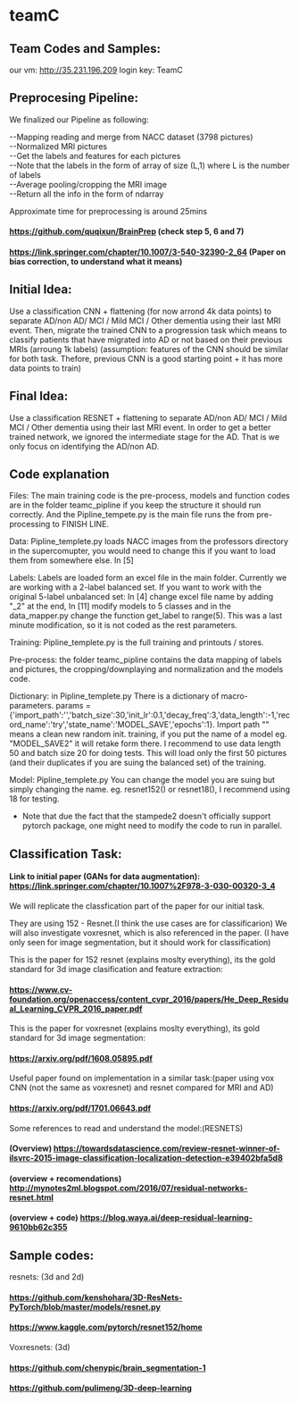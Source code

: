 # teamC

## Team Codes and Samples:
our vm: http://35.231.196.209
login key: TeamC

## Preprocesing Pipeline:

We finalized our Pipeline as following:

--Mapping reading and merge from NACC dataset (3798 pictures)<br />
--Normalized MRI pictures<br />
--Get the labels and features for each pictures<br />
--Note that the labels in the form of array of size (L,1) where L is the number of labels<br />
--Average pooling/cropping the MRI image<br />
--Return all the info in the form of ndarray<br />

Approximate time for preprocessing is around 25mins<br />

#### https://github.com/quqixun/BrainPrep (check step 5, 6 and 7)

#### https://link.springer.com/chapter/10.1007/3-540-32390-2_64 (Paper on bias correction, to understand what it means)

## Initial Idea:

Use a classification CNN + flattening (for now arrond 4k data points) to separate AD/non AD/ MCI / Mild MCI / Other dementia using their last MRI event. Then, migrate the trained CNN to a progression task which means to classify patients that have migrated into AD or not based on their previous MRIs (arroung 1k labels) (assumption: features of the CNN should be similar for both task. Thefore, previous CNN is a good starting point + it has more data points to train)

## Final Idea:
Use a classification RESNET + flattening to separate AD/non AD/ MCI / Mild MCI / Other dementia using their last MRI event. In order to get a better trained network, we ignored the intermediate stage for the AD. That is we only focus on identifying the AD/non AD.

## Code explanation

Files: The main training code is the pre-process, models and function codes are in the folder teamc_pipline if you keep the structure it should run correctly. And the Pipline_tempete.py is the main file runs the from pre-processing to FINISH LINE.

Data: Pipline_templete.py loads NACC images from the professors directory in the supercomupter, you would need to change this if you want to load them from somewhere else. In [5]

Labels: Labels are loaded form an excel file in the main folder. Currently we are working with a 2-label balanced set. If you want to work with the original 5-label unbalanced set: In [4] change excel file name by adding "_2" at the end, In [11] modify models to 5 classes and in the data_mapper.py change the function get_label to range(5).  This was a last minute modification, so it is not coded as the rest parameters.

Training: Pipline_templete.py is the full training and printouts / stores.

Pre-process: the folder teamc_pipline contains the data mapping of labels and pictures, the cropping/downplaying and normalization and the models code.

Dictionary: in Pipline_templete.py There is a dictionary of macro-parameters. params = {'import_path':'','batch_size':30,'init_lr':0.1,'decay_freq':3,'data_length':-1,'record_name':'try','state_name':'MODEL_SAVE','epochs':1}. Import path "" means a clean new random init. training, if you put the name of a model eg. "MODEL_SAVE2" it will retake form there. I recommend to use data length 50 and batch size 20 for doing tests. This will load only the first 50 pictures (and their duplicates if you are suing the balanced set) of the training.

Model: Pipline_templete.py You can change the model you are suing but simply changing the name.  eg. resnet152() or resnet18(), I recommend using 18 for testing.

* Note that due the fact that the stampede2 doesn't officially support pytorch package, one might need to modify the code to run in parallel.

## Classification Task:

#### Link to initial paper (GANs for data augmentation): https://link.springer.com/chapter/10.1007%2F978-3-030-00320-3_4

We will replicate the classfication part of the paper for our initial task.

They are using 152 - Resnet.(I think the use cases are for classificarion)
We will also investigate voxresnet, which is also referenced in the paper. (I have only seen for image segmentation, but it should work for classification)

This is the paper for 152 resnet (explains moslty everything), its the gold standard for 3d image clasification and feature extraction: 

#### https://www.cv-foundation.org/openaccess/content_cvpr_2016/papers/He_Deep_Residual_Learning_CVPR_2016_paper.pdf

This is the paper for voxresnet (explains moslty everything), its gold standard for 3d image segmentation: 

#### https://arxiv.org/pdf/1608.05895.pdf

Useful paper found on implementation in a similar task:(paper using vox CNN (not the same as voxresnet) and resnet compared for MRI and AD)
#### https://arxiv.org/pdf/1701.06643.pdf

Some references to read and understand the model:(RESNETS)
#### (Overview) https://towardsdatascience.com/review-resnet-winner-of-ilsvrc-2015-image-classification-localization-detection-e39402bfa5d8
#### (overview + recomendations) http://mynotes2ml.blogspot.com/2016/07/residual-networks-resnet.html
#### (overview + code) https://blog.waya.ai/deep-residual-learning-9610bb62c355

## Sample codes:

resnets: (3d and 2d)

#### https://github.com/kenshohara/3D-ResNets-PyTorch/blob/master/models/resnet.py
#### https://www.kaggle.com/pytorch/resnet152/home

Voxresnets: (3d)

#### https://github.com/chenypic/brain_segmentation-1
#### https://github.com/pulimeng/3D-deep-learning

